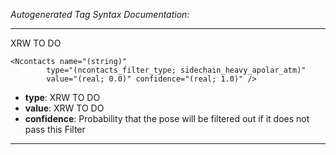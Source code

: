_Autogenerated Tag Syntax Documentation:_

---
XRW TO DO

```
<Ncontacts name="(string)"
        type="(ncontacts_filter_type; sidechain_heavy_apolar_atm)"
        value="(real; 0.0)" confidence="(real; 1.0)" />
```

-   **type**: XRW TO DO
-   **value**: XRW TO DO
-   **confidence**: Probability that the pose will be filtered out if it does not pass this Filter

---
